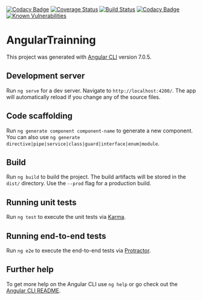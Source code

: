 [![Codacy Badge](https://api.codacy.com/project/badge/Grade/cd601830ef2a41aaaf3de6535106d8ac)](https://app.codacy.com/app/songeur/angular-trainning?utm_source=github.com&utm_medium=referral&utm_content=songeur/angular-trainning&utm_campaign=Badge_Grade_Dashboard)
[![Coverage Status](https://coveralls.io/repos/github/songeur/angular-trainning/badge.svg?branch=master)](https://coveralls.io/github/songeur/angular-trainning?branch=master)
[![Build Status](https://travis-ci.org/songeur/angular-trainning.svg?branch=master)](https://travis-ci.org/songeur/angular-trainning)
[![Codacy Badge](https://api.codacy.com/project/badge/Grade/678c2af118ff4067bc535b10431c072a)](https://www.codacy.com/app/songeur/angular-trainning?utm_source=github.com&amp;utm_medium=referral&amp;utm_content=songeur/angular-trainning&amp;utm_campaign=Badge_Grade)
[![Known Vulnerabilities](https://snyk.io/test/github/songeur/angular-trainning/badge.svg?targetFile=package.json)](https://snyk.io/test/github/songeur/angular-trainning?targetFile=package.json)


# AngularTrainning

This project was generated with [Angular CLI](https://github.com/angular/angular-cli) version 7.0.5.

## Development server

Run `ng serve` for a dev server. Navigate to `http://localhost:4200/`. The app will automatically reload if you change any of the source files.

## Code scaffolding

Run `ng generate component component-name` to generate a new component. You can also use `ng generate directive|pipe|service|class|guard|interface|enum|module`.

## Build

Run `ng build` to build the project. The build artifacts will be stored in the `dist/` directory. Use the `--prod` flag for a production build.

## Running unit tests

Run `ng test` to execute the unit tests via [Karma](https://karma-runner.github.io).

## Running end-to-end tests

Run `ng e2e` to execute the end-to-end tests via [Protractor](http://www.protractortest.org/).

## Further help

To get more help on the Angular CLI use `ng help` or go check out the [Angular CLI README](https://github.com/angular/angular-cli/blob/master/README.md).
